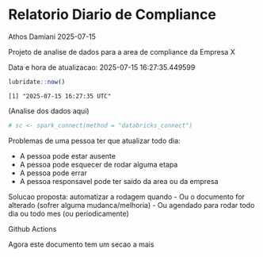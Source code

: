 # Relatorio Diario de Compliance
Athos Damiani
2025-07-15

Projeto de analise de dados para a area de compliance da Empresa X

Data e hora de atualizacao: 2025-07-15 16:27:35.449599

``` r
lubridate::now()
```

    [1] "2025-07-15 16:27:35 UTC"

(Analise dos dados aqui)

``` r
# sc <- spark_connect(method = "databricks_connect")
```

Problemas de uma pessoa ter que atualizar todo dia:

-   A pessoa pode estar ausente
-   A pessoa pode esquecer de rodar alguma etapa
-   A pessoa pode errar
-   A pessoa responsavel pode ter saido da area ou da empresa

Solucao proposta: automatizar a rodagem quando - Ou o documento for
alterado (sofrer alguma mudanca/melhoria) - Ou agendado para rodar todo
dia ou todo mes (ou periodicamente)

Github Actions

Agora este documento tem um secao a mais
